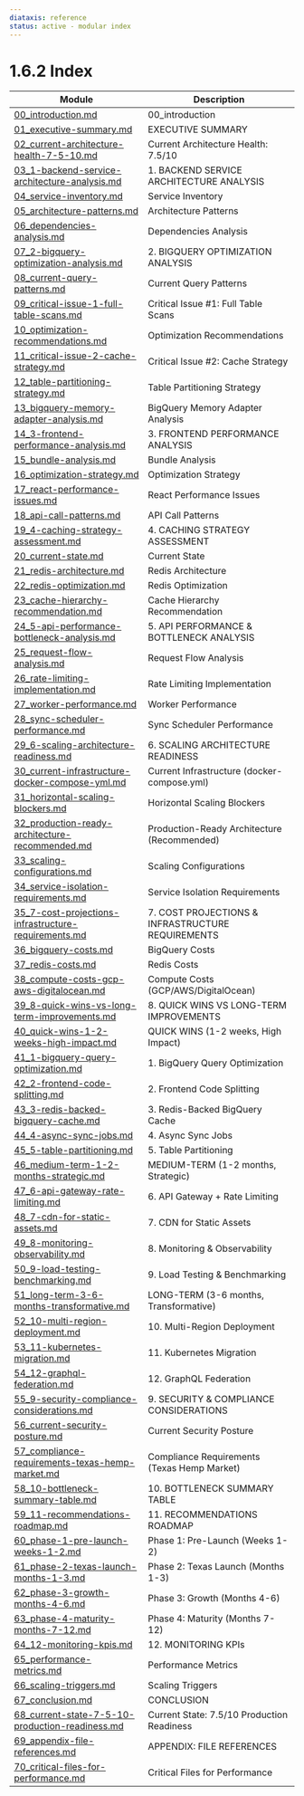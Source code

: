 ```yaml
---
diataxis: reference
status: active - modular index
---
```


# 1.6.2 Index

| Module | Description |
|--------|-------------|
| [00_introduction.md](00_introduction.md) | 00_introduction |
| [01_executive-summary.md](01_executive-summary.md) | EXECUTIVE SUMMARY |
| [02_current-architecture-health-7-5-10.md](02_current-architecture-health-7-5-10.md) | Current Architecture Health: 7.5/10 |
| [03_1-backend-service-architecture-analysis.md](03_1-backend-service-architecture-analysis.md) | 1. BACKEND SERVICE ARCHITECTURE ANALYSIS |
| [04_service-inventory.md](04_service-inventory.md) | Service Inventory |
| [05_architecture-patterns.md](05_architecture-patterns.md) | Architecture Patterns |
| [06_dependencies-analysis.md](06_dependencies-analysis.md) | Dependencies Analysis |
| [07_2-bigquery-optimization-analysis.md](07_2-bigquery-optimization-analysis.md) | 2. BIGQUERY OPTIMIZATION ANALYSIS |
| [08_current-query-patterns.md](08_current-query-patterns.md) | Current Query Patterns |
| [09_critical-issue-1-full-table-scans.md](09_critical-issue-1-full-table-scans.md) | Critical Issue #1: Full Table Scans |
| [10_optimization-recommendations.md](10_optimization-recommendations.md) | Optimization Recommendations |
| [11_critical-issue-2-cache-strategy.md](11_critical-issue-2-cache-strategy.md) | Critical Issue #2: Cache Strategy |
| [12_table-partitioning-strategy.md](12_table-partitioning-strategy.md) | Table Partitioning Strategy |
| [13_bigquery-memory-adapter-analysis.md](13_bigquery-memory-adapter-analysis.md) | BigQuery Memory Adapter Analysis |
| [14_3-frontend-performance-analysis.md](14_3-frontend-performance-analysis.md) | 3. FRONTEND PERFORMANCE ANALYSIS |
| [15_bundle-analysis.md](15_bundle-analysis.md) | Bundle Analysis |
| [16_optimization-strategy.md](16_optimization-strategy.md) | Optimization Strategy |
| [17_react-performance-issues.md](17_react-performance-issues.md) | React Performance Issues |
| [18_api-call-patterns.md](18_api-call-patterns.md) | API Call Patterns |
| [19_4-caching-strategy-assessment.md](19_4-caching-strategy-assessment.md) | 4. CACHING STRATEGY ASSESSMENT |
| [20_current-state.md](20_current-state.md) | Current State |
| [21_redis-architecture.md](21_redis-architecture.md) | Redis Architecture |
| [22_redis-optimization.md](22_redis-optimization.md) | Redis Optimization |
| [23_cache-hierarchy-recommendation.md](23_cache-hierarchy-recommendation.md) | Cache Hierarchy Recommendation |
| [24_5-api-performance-bottleneck-analysis.md](24_5-api-performance-bottleneck-analysis.md) | 5. API PERFORMANCE & BOTTLENECK ANALYSIS |
| [25_request-flow-analysis.md](25_request-flow-analysis.md) | Request Flow Analysis |
| [26_rate-limiting-implementation.md](26_rate-limiting-implementation.md) | Rate Limiting Implementation |
| [27_worker-performance.md](27_worker-performance.md) | Worker Performance |
| [28_sync-scheduler-performance.md](28_sync-scheduler-performance.md) | Sync Scheduler Performance |
| [29_6-scaling-architecture-readiness.md](29_6-scaling-architecture-readiness.md) | 6. SCALING ARCHITECTURE READINESS |
| [30_current-infrastructure-docker-compose-yml.md](30_current-infrastructure-docker-compose-yml.md) | Current Infrastructure (docker-compose.yml) |
| [31_horizontal-scaling-blockers.md](31_horizontal-scaling-blockers.md) | Horizontal Scaling Blockers |
| [32_production-ready-architecture-recommended.md](32_production-ready-architecture-recommended.md) | Production-Ready Architecture (Recommended) |
| [33_scaling-configurations.md](33_scaling-configurations.md) | Scaling Configurations |
| [34_service-isolation-requirements.md](34_service-isolation-requirements.md) | Service Isolation Requirements |
| [35_7-cost-projections-infrastructure-requirements.md](35_7-cost-projections-infrastructure-requirements.md) | 7. COST PROJECTIONS & INFRASTRUCTURE REQUIREMENTS |
| [36_bigquery-costs.md](36_bigquery-costs.md) | BigQuery Costs |
| [37_redis-costs.md](37_redis-costs.md) | Redis Costs |
| [38_compute-costs-gcp-aws-digitalocean.md](38_compute-costs-gcp-aws-digitalocean.md) | Compute Costs (GCP/AWS/DigitalOcean) |
| [39_8-quick-wins-vs-long-term-improvements.md](39_8-quick-wins-vs-long-term-improvements.md) | 8. QUICK WINS VS LONG-TERM IMPROVEMENTS |
| [40_quick-wins-1-2-weeks-high-impact.md](40_quick-wins-1-2-weeks-high-impact.md) | QUICK WINS (1-2 weeks, High Impact) |
| [41_1-bigquery-query-optimization.md](41_1-bigquery-query-optimization.md) | 1. BigQuery Query Optimization |
| [42_2-frontend-code-splitting.md](42_2-frontend-code-splitting.md) | 2. Frontend Code Splitting |
| [43_3-redis-backed-bigquery-cache.md](43_3-redis-backed-bigquery-cache.md) | 3. Redis-Backed BigQuery Cache |
| [44_4-async-sync-jobs.md](44_4-async-sync-jobs.md) | 4. Async Sync Jobs |
| [45_5-table-partitioning.md](45_5-table-partitioning.md) | 5. Table Partitioning |
| [46_medium-term-1-2-months-strategic.md](46_medium-term-1-2-months-strategic.md) | MEDIUM-TERM (1-2 months, Strategic) |
| [47_6-api-gateway-rate-limiting.md](47_6-api-gateway-rate-limiting.md) | 6. API Gateway + Rate Limiting |
| [48_7-cdn-for-static-assets.md](48_7-cdn-for-static-assets.md) | 7. CDN for Static Assets |
| [49_8-monitoring-observability.md](49_8-monitoring-observability.md) | 8. Monitoring & Observability |
| [50_9-load-testing-benchmarking.md](50_9-load-testing-benchmarking.md) | 9. Load Testing & Benchmarking |
| [51_long-term-3-6-months-transformative.md](51_long-term-3-6-months-transformative.md) | LONG-TERM (3-6 months, Transformative) |
| [52_10-multi-region-deployment.md](52_10-multi-region-deployment.md) | 10. Multi-Region Deployment |
| [53_11-kubernetes-migration.md](53_11-kubernetes-migration.md) | 11. Kubernetes Migration |
| [54_12-graphql-federation.md](54_12-graphql-federation.md) | 12. GraphQL Federation |
| [55_9-security-compliance-considerations.md](55_9-security-compliance-considerations.md) | 9. SECURITY & COMPLIANCE CONSIDERATIONS |
| [56_current-security-posture.md](56_current-security-posture.md) | Current Security Posture |
| [57_compliance-requirements-texas-hemp-market.md](57_compliance-requirements-texas-hemp-market.md) | Compliance Requirements (Texas Hemp Market) |
| [58_10-bottleneck-summary-table.md](58_10-bottleneck-summary-table.md) | 10. BOTTLENECK SUMMARY TABLE |
| [59_11-recommendations-roadmap.md](59_11-recommendations-roadmap.md) | 11. RECOMMENDATIONS ROADMAP |
| [60_phase-1-pre-launch-weeks-1-2.md](60_phase-1-pre-launch-weeks-1-2.md) | Phase 1: Pre-Launch (Weeks 1-2) |
| [61_phase-2-texas-launch-months-1-3.md](61_phase-2-texas-launch-months-1-3.md) | Phase 2: Texas Launch (Months 1-3) |
| [62_phase-3-growth-months-4-6.md](62_phase-3-growth-months-4-6.md) | Phase 3: Growth (Months 4-6) |
| [63_phase-4-maturity-months-7-12.md](63_phase-4-maturity-months-7-12.md) | Phase 4: Maturity (Months 7-12) |
| [64_12-monitoring-kpis.md](64_12-monitoring-kpis.md) | 12. MONITORING KPIs |
| [65_performance-metrics.md](65_performance-metrics.md) | Performance Metrics |
| [66_scaling-triggers.md](66_scaling-triggers.md) | Scaling Triggers |
| [67_conclusion.md](67_conclusion.md) | CONCLUSION |
| [68_current-state-7-5-10-production-readiness.md](68_current-state-7-5-10-production-readiness.md) | Current State: 7.5/10 Production Readiness |
| [69_appendix-file-references.md](69_appendix-file-references.md) | APPENDIX: FILE REFERENCES |
| [70_critical-files-for-performance.md](70_critical-files-for-performance.md) | Critical Files for Performance |
